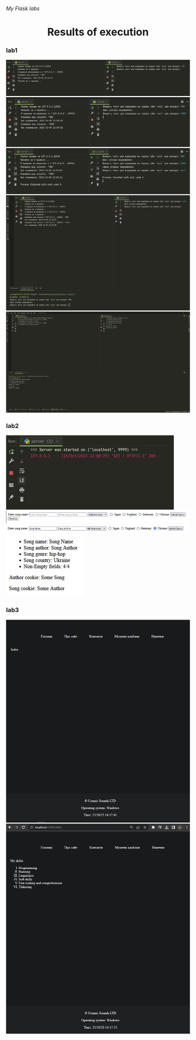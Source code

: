 *My Flask labs*

<h1>
  <center> Results of execution </center>
</h1>

<h3>lab1</h3>

![lab1](/screenshots/lab1/task1.1.png)
![lab1](/screenshots/lab1/task1.2.png)
![lab1](/screenshots/lab1/task1.3.png)
![lab1](/screenshots/lab1/task1.4.png)
![lab1](/screenshots/lab1/task2.png)



<h3>lab2</h3>

![lab2](/screenshots/lab2/lab2_1.png)
![lab2](/screenshots/lab2/lab2_2.png)
![lab2](/screenshots/lab2/lab2_3.png)
![lab2](/screenshots/lab2/lab2_4.png)


<h3>lab3</h3>

![lab3](/screenshots/lab3/1.png)
![lab3](/screenshots/lab3/2.png)
